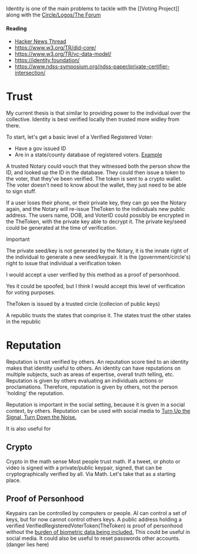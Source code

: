 Identity is one of the main problems to tackle with the [[Voting Project]] along with 
the [Circle/Logos/The Forum](https://substack.com/app-link/post?publication_id=567953&post_id=106913228&isFreemail=true&token=eyJ1c2VyX2lkIjoxMDY1OTQ0LCJwb3N0X2lkIjoxMDY5MTMyMjgsImlhdCI6MTY3ODMwMjcxOSwiZXhwIjoxNjgwODk0NzE5LCJpc3MiOiJwdWItNTY3OTUzIiwic3ViIjoicG9zdC1yZWFjdGlvbiJ9.yhyHgQolTxghUK2EXog3x1JPbstKiDGRr5eJLVJ2LlM) 

#### Reading
- [Hacker News Thread](https://news.ycombinator.com/item?id=35095063)
- https://www.w3.org/TR/did-core/
- https://www.w3.org/TR/vc-data-model/
- https://identity.foundation/
- https://www.ndss-symposium.org/ndss-paper/private-certifier-intersection/

# Trust
My current thesis is that similar to providing power to the individual over the collective. Identity is best verified locally then trusted more widley from there.

To start, let's get a basic level of a Verified Registered Voter:
- Have a gov issued ID
- Are in a state/county database of registered voters. [Example](https://www.sos.state.co.us/voter/pages/pub/olvr/findVoterReg.xhtml)

A trusted Notary could vouch that they witnessed both the person show the ID, and looked up the ID in the database. They could then issue a token to the voter, that they've been verified. The token is sent to a crypto wallet. The voter doesn't need to know about the wallet, they just need to be able to sign stuff. 

If a user loses their phone, or their private key, they can go see the Notary again, and the Notary will re-issue TheToken to the individuals new public address. The users name, DOB, and VoterID could possibly be encrypted in the TheToken, with the private key able to decrypt it. The private key/seed could be generated at the time of verification. 

> [!Important]
> The private seed/key is not generated by the Notary, it is the innate right of the individual to generate a new seed/keypair. It is the (government/circle's) right to issue that individual a verification token 

I would accept a user verified by this method as a proof of personhood.

Yes it could be spoofed, but I think I would accept this level of verification for voting purposes. 

TheToken is issued by a trusted circle (collecion of public keys) 

A republic trusts the states that comprise it. 
The states trust the other states in the republic 



# Reputation
Reputation is trust verified by others. An reputation score tied to an identity makes that identity useful to others. An identity can have reputations on multiple subjects, such as areas of expertise, overall truth telling, etc. Reputation is given by others evaluating an individuals actions or proclamations. Therefore, reputation is given by others, not the person 'holding' the reputation.

Reputation is important in the social setting, because it is given in a social context, by others.
Reputation can be used with social media to [Turn Up the Signal, Turn Down the Noise.](https://worldcoin.org/privacy) 

It is also useful for 

## Crypto
Crypto in the math sense
Most people trust math. If a tweet, or photo or video is signed with a private/public keypair,  signed, that can be cryptographically verified by all. Via Math. Let's take that as a starting place. 

## Proof of Personhood
Keypairs can be controlled by computers or people. 
AI can control a set of keys, but for now cannot control others keys.
A public address holding a verified VerifiedRegisteredVoterToken(TheToken) is proof of personhood without the [burden of biometric data being included.](https://worldcoin.org/privacy) This could be useful in social media.
It could also be useful to reset passwords other accounts. (danger lies here)


